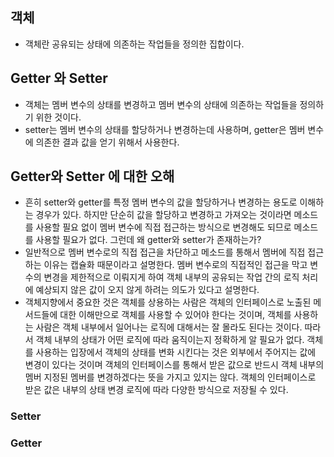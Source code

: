 ## 객체
- 객체란 공유되는 상태에 의존하는 작업들을 정의한 집합이다.

## Getter 와 Setter
- 객체는 멤버 변수의 상태를 변경하고 멤버 변수의 상태에 의존하는 작업들을 정의하기 위한 것이다.
- setter는 멤버 변수의 상태를 할당하거나 변경하는데 사용하며, getter은 멤버 변수에 의존한 결과 값을 얻기 위해서 사용한다.

## Getter와 Setter 에 대한 오해
- 흔히 setter와 getter를 특정 멤버 변수의 값을 할당하거나 변경하는 용도로 이해하는 경우가 있다. 하지만 단순히 값을 할당하고 변경하고 가져오는 것이라면 메소드를 사용할 필요 없이 멤버 변수에 직접 접근하는 방식으로 변경해도 되므로 메소드를 사용할 필요가 없다. 그런데 왜 getter와 setter가 존재하는가?
- 일반적으로 멤버 변수로의 직접 접근을 차단하고 메소드를 통해서 멤버에 직접 접근하는 이유는 캡슐화 때문이라고 설명한다. 멤버 변수로의 직접적인 접근을 막고 변수의 변경을 제한적으로 이뤄지게 하여 객체 내부의 공유되는 작업 간의 로직 처리에 예상되지 않은 값이 오지 않게 하려는 의도가 있다고 설명한다.
- 객체지향에서 중요한 것은 객체를 상용하는 사람은 객체의 인터페이스로 노출된 메서드들에 대한 이해만으로 객체를 사용할 수 있어야 한다는 것이며, 객체를 사용하는 사람은 객체 내부에서 일어나는 로직에 대해서는 잘 몰라도 된다는 것이다. 따라서 객체 내부의 상태가 어떤 로직에 따라 움직이는지 정확하게 알 필요가 없다. 객체를 사용하는 입장에서 객체의 상태를 변화 시킨다는 것은 외부에서 주어지는 값에 변경이 있다는 것이며 객체의 인터페이스를 통해서 받은 값으로 반드시 객체 내부의 멤버 지정된 멤버를 변경하겠다는 뜻을 가지고 있지는 않다. 객체의 인터페이스로 받은 값은 내부의 상태 변경 로직에 따라 다양한 방식으로 저장될 수 있다.


### Setter


### Getter
